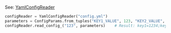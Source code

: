 
See: [YamlConfigReader](../../../toolkit_api/python/components/config/yaml_config_reader/)

```python
configReader = YamlConfigReader("config.yml")
parameters = ConfigParams.from_tuples("KEY1_VALUE", 123, "KEY2_VALUE", "ABC")
configReader.read_config_("123", parameters)    # Result: key1=1234;key2=ABCD

```

